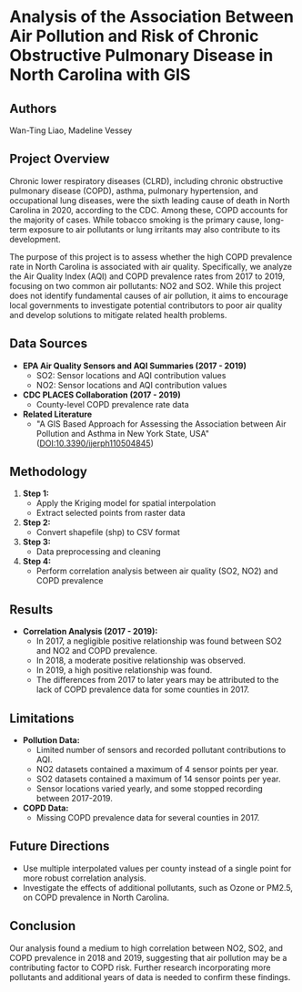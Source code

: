 # Analysis of the Association Between Air Pollution and Risk of Chronic Obstructive Pulmonary Disease in North Carolina with GIS

## Authors
Wan-Ting Liao, Madeline Vessey

## Project Overview
Chronic lower respiratory diseases (CLRD), including chronic obstructive pulmonary disease (COPD), asthma, pulmonary hypertension, and occupational lung diseases, were the sixth leading cause of death in North Carolina in 2020, according to the CDC. Among these, COPD accounts for the majority of cases. While tobacco smoking is the primary cause, long-term exposure to air pollutants or lung irritants may also contribute to its development.

The purpose of this project is to assess whether the high COPD prevalence rate in North Carolina is associated with air quality. Specifically, we analyze the Air Quality Index (AQI) and COPD prevalence rates from 2017 to 2019, focusing on two common air pollutants: NO2 and SO2. While this project does not identify fundamental causes of air pollution, it aims to encourage local governments to investigate potential contributors to poor air quality and develop solutions to mitigate related health problems.

## Data Sources
- **EPA Air Quality Sensors and AQI Summaries (2017 - 2019)**
  - SO2: Sensor locations and AQI contribution values
  - NO2: Sensor locations and AQI contribution values
- **CDC PLACES Collaboration (2017 - 2019)**
  - County-level COPD prevalence rate data
- **Related Literature**
  - "A GIS Based Approach for Assessing the Association between Air Pollution and Asthma in New York State, USA" ([DOI:10.3390/ijerph110504845](https://doi.org/10.3390/ijerph110504845))

## Methodology
1. **Step 1:**
   - Apply the Kriging model for spatial interpolation
   - Extract selected points from raster data
2. **Step 2:**
   - Convert shapefile (shp) to CSV format
3. **Step 3:**
   - Data preprocessing and cleaning
4. **Step 4:**
   - Perform correlation analysis between air quality (SO2, NO2) and COPD prevalence

## Results
- **Correlation Analysis (2017 - 2019):**
  - In 2017, a negligible positive relationship was found between SO2 and NO2 and COPD prevalence.
  - In 2018, a moderate positive relationship was observed.
  - In 2019, a high positive relationship was found.
  - The differences from 2017 to later years may be attributed to the lack of COPD prevalence data for some counties in 2017.

## Limitations
- **Pollution Data:**
  - Limited number of sensors and recorded pollutant contributions to AQI.
  - NO2 datasets contained a maximum of 4 sensor points per year.
  - SO2 datasets contained a maximum of 14 sensor points per year.
  - Sensor locations varied yearly, and some stopped recording between 2017-2019.
- **COPD Data:**
  - Missing COPD prevalence data for several counties in 2017.

## Future Directions
- Use multiple interpolated values per county instead of a single point for more robust correlation analysis.
- Investigate the effects of additional pollutants, such as Ozone or PM2.5, on COPD prevalence in North Carolina.

## Conclusion
Our analysis found a medium to high correlation between NO2, SO2, and COPD prevalence in 2018 and 2019, suggesting that air pollution may be a contributing factor to COPD risk. Further research incorporating more pollutants and additional years of data is needed to confirm these findings.

